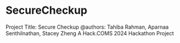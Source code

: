 
# SecureCheckup
Project Title: Secure Checkup
@authors: Tahiba Rahman, Aparnaa Senthilnathan, Stacey Zheng
A Hack.COMS 2024 Hackathon Project
